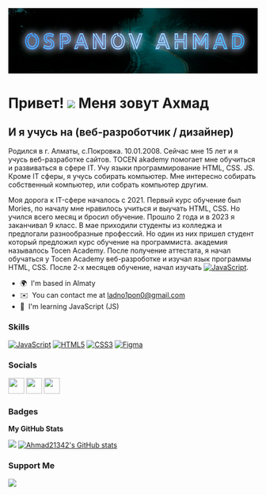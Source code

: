 <img src=https://github.com/Ahmad21342/Ahmad21342/blob/31c23b87ad6d7e2600f174a9f6b51fc762efe56c/%D0%9B%D0%B0%D0%B4%D0%BD%D0%BE.jpg>

Привет! ![](https://user-images.githubusercontent.com/18350557/176309783-0785949b-9127-417c-8b55-ab5a4333674e.gif) Меня зовут Ахмад
=============================================================================================================================

И я учусь на (веб-разроботчик / дизайнер)
-------------------------------------

Родился в г. Алматы, с.Покровка. 10.01.2008. Сейчас мне 15 лет и я учусь веб-разработке сайтов. TOCEN akademy помогает мне обучиться и развиваться в сфере IT. Учу языки программирование HTML, CSS. JS. Кроме IT сферы, я учусь собирать компьютер. Мне интересно собирать собственный компьютер, или собрать компьютер другим.

Моя дорога к IT-сфере началось с 2021. 
Первый курс обучение был Mories, по началу мне нравилось учиться и выучать HTML, CSS. Но учился всего месяц и бросил обучение. Прошло 2 года и в 2023 я заканчивал 9 класс. В мае приходили студенты из колледжа и предлогали разнообразные профессий. Но один из них пришел студент который предложил курс обучение на программиста. академия называлось Tocen Academy. 
После получение аттестата, я начал обучаться у Tocen Academy веб-разроботке и изучал язык программы HTML, CSS.
После 2-х месяцев обучение, начал изучать <a href="https://developer.mozilla.org/en-US/docs/Web/JavaScript" target="_blank" rel="noreferrer"><img src="https://raw.githubusercontent.com/danielcranney/readme-generator/main/public/icons/skills/javascript-colored.svg" width="16" height="16" alt="JavaScript" /></a>. 

* 🌍  I'm based in Almaty
* ✉️  You can contact me at [ladno1pon0@gmail.com](mailto:ladno1pon0@gmail.com)
* 🧠  I'm learning JavaScript (JS)

### Skills


<p align="left">
<a href="https://developer.mozilla.org/en-US/docs/Web/JavaScript" target="_blank" rel="noreferrer"><img src="https://raw.githubusercontent.com/danielcranney/readme-generator/main/public/icons/skills/javascript-colored.svg" width="36" height="36" alt="JavaScript" /></a>
<a href="https://developer.mozilla.org/en-US/docs/Glossary/HTML5" target="_blank" rel="noreferrer"><img src="https://raw.githubusercontent.com/danielcranney/readme-generator/main/public/icons/skills/html5-colored.svg" width="36" height="36" alt="HTML5" /></a>
<a href="https://www.w3.org/TR/CSS/#css" target="_blank" rel="noreferrer"><img src="https://raw.githubusercontent.com/danielcranney/readme-generator/main/public/icons/skills/css3-colored.svg" width="36" height="36" alt="CSS3" /></a>
<a href="https://www.figma.com/" target="_blank" rel="noreferrer"><img src="https://raw.githubusercontent.com/danielcranney/readme-generator/main/public/icons/skills/figma-colored.svg" width="36" height="36" alt="Figma" /></a>
</p>


### Socials

<p align="left"> <a href="https://www.codepen.io/rwjiijsz-the-builder" target="_blank" rel="noreferrer"><img src="https://raw.githubusercontent.com/danielcranney/readme-generator/main/public/icons/socials/codepen-dark.svg" width="32" height="32" /></a> <a href="https://discord.com/users/voprosy123" target="_blank" rel="noreferrer"><img src="https://raw.githubusercontent.com/danielcranney/readme-generator/main/public/icons/socials/discord.svg" width="32" height="32" /></a> <a href="https://www.github.com/Ahmad21342" target="_blank" rel="noreferrer"><img src="https://raw.githubusercontent.com/danielcranney/readme-generator/main/public/icons/socials/github-dark.svg" width="32" height="32" /></a></p>

### Badges

<b>My GitHub Stats</b>

 <a href="http://www.github.com/Ahmad21342"><img src="https://github-readme-streak-stats.herokuapp.com/?user=Ahmad21342&stroke=444e59&background=000000&ring=64748b&fire=64748b&currStreakNum=444e59&currStreakLabel=64748b&sideNums=444e59&sideLabels=444e59&dates=444e59&hide_border=true" /></a>
 <a href="http://www.github.com/Ahmad21342"><img src="https://github-readme-stats.vercel.app/api?username=Ahmad21342&show_icons=true&hide=issues,&count_private=true&title_color=64748b&text_color=444e59&icon_color=14b8a6&bg_color=000000&hide_border=true&show_icons=true" alt="Ahmad21342's GitHub stats" /></a>

### Support Me

<a href="https://www.buymeacoffee.com/ladno1pon0Q"><img src="https://cdn.buymeacoffee.com/buttons/v2/default-yellow.png" width="200" /></a>
